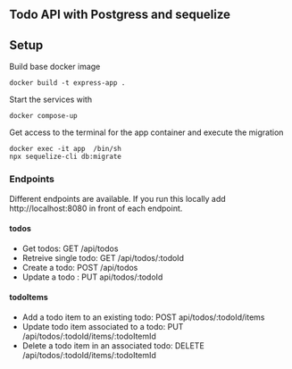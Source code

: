 ## Todo API with Postgress and sequelize

## Setup

Build base docker image

```
docker build -t express-app .
```

Start the services with

```
docker compose-up
```

Get access to the terminal for the app container and execute the migration

```
docker exec -it app  /bin/sh
npx sequelize-cli db:migrate
```

### Endpoints

Different endpoints are available. If you run this locally add http://localhost:8080 in front of each endpoint.

#### todos

* Get todos: GET /api/todos
* Retreive single todo: GET /api/todos/:todoId
* Create a todo: POST /api/todos
* Update a todo : PUT api/todos/:todoId

#### todoItems

* Add a todo item to an existing todo: POST api/todos/:todoId/items
* Update todo item associated to a todo: PUT /api/todos/:todoId/items/:todoItemId
* Delete a todo item in an associated todo: DELETE /api/todos/:todoId/items/:todoItemId
